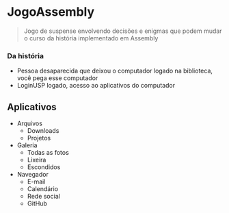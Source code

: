 # JogoAssembly

> Jogo de suspense envolvendo decisões e enigmas que podem mudar o curso da história implementado em Assembly

### Da história
- Pessoa desaparecida que deixou o computador logado na biblioteca, você pega esse computador
- LoginUSP logado, acesso ao aplicativos do computador

## Aplicativos
- Arquivos
    - Downloads
    - Projetos
- Galeria
    - Todas as fotos
    - Lixeira
    - Escondidos
- Navegador
    - E-mail
    - Calendário
    - Rede social
    - GitHub
